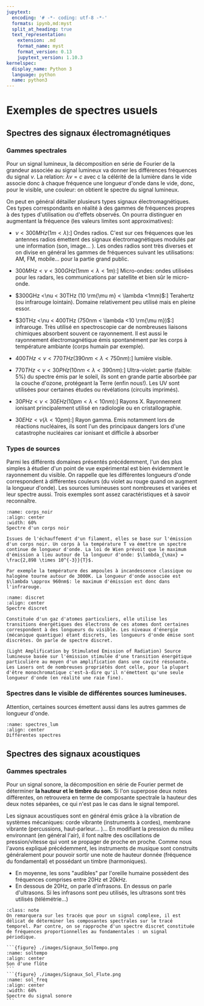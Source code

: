 ```yaml
---
jupytext:
  encoding: '# -*- coding: utf-8 -*-'
  formats: ipynb,md:myst
  split_at_heading: true
  text_representation:
    extension: .md
    format_name: myst
    format_version: 0.13
    jupytext_version: 1.10.3
kernelspec:
  display_name: Python 3
  language: python
  name: python3
---
```


# Exemples de spectres usuels

## Spectres des signaux électromagnétiques

### Gammes spectrales

Pour un signal lumineux, la décomposition en série de Fourier de la grandeur associée au signal lumineux va donner les différences fréquences du signal $\nu$. La relation: $\lambda \nu =c$ avec c la célérité de la lumière dans le vide associe donc à chaque fréquence une longueur d'onde dans le vide, donc, pour le visible, une couleur: on obtient le spectre du signal lumineux.

On peut en général détailler plusieurs types signaux électromagnétiques. Ces types correspondants en réalité à des gammes de fréquences propres à des types d'utilisation ou d'effets observés. On pourra distinguer en augmentant la fréquence (les valeurs limites sont approximatives):

* $\nu < 300MHz (1m < \lambda )$:] Ondes radios. C'est sur ces fréquences que les antennes radios émettent des signaux électromagnétiques modulés par une information (son, image... ). Les ondes radios sont très diverses et on divise en général les gammes de fréquences suivant les utilisations: AM, FM, mobile...  pour la partie grand public.

* $300MHz <\nu < 300GHz (1mm < \lambda <1m)$:] Micro-ondes: ondes utilisées pour les radars, les communications par satellite et bien sûr le micro-onde.

* $300GHz <\nu < 30THz (10 \rm{\mu m} < \lambda <1mm)$:] Terahertz (ou infrarouge lointain). Domaine relativement peu utilisé mais en pleine essor.

* $30THz <\nu < 400THz (750nm < \lambda <10 \rm{\mu m})$:] infrarouge. Très utilisé en spectroscopie car de nombreuses liaisons chimiques absorbent souvent ce rayonnement. Il est aussi le rayonnement électromagnétique émis spontanément par les corps à température ambiante (corps humain par exemple).

* $400THz <\nu < 770THz (390nm < \lambda < 750nm)$:] lumière visible.

* $770THz <\nu < 30PHz (10nm < \lambda < 390nm)$:] Ultra-violet: partie (faible: $5\%$) du spectre émis par le soleil, ils sont en grande partie absorbée par la couche d'ozone, protégeant la Terre (enfin nous!). Les UV sont utilisées pour certaines études ou révélations (circuits imprimés).

* $30PHz <\nu < 30EHz (10pm < \lambda <10nm)$:] Rayons X. Rayonnement ionisant principalement utilisé en radiologie ou en cristallographie.

* $30EHz <\nu (\lambda <10pm)$:] Rayon gamma. Emis notamment lors de réactions nucléaires, ils sont l'un des principaux dangers lors d'une catastrophe nucléaires car ionisant et difficile à absorber

### Types de sources

Parmi les différents domaines présentés précédemment, l'un des plus simples à étudier d'un point de vue expérimental est bien évidemment le rayonnement du visible. On rappelle que les différentes longueurs d'onde correspondent à différentes couleurs (du violet au rouge quand on augment la longueur d'onde). Les sources lumineuses sont nombreuses et variées et leur spectre aussi. Trois exemples sont assez caractéristiques et à savoir reconnaître.

```{figure} ./images/Signaux_SpectreCorpsNoir.jpg
:name: corps_noir
:align: center
:width: 60%
Spectre d'un corps noir
```

````{dropdown} Les lampes à incandescence.
Issues de l'échauffement d'un filament, elles se base sur l'émission d'un corps noir. Un corps à la température T va émettre un spectre continue de longueur d'onde. La loi de Wien prévoit que le maximum d'émission a lieu autour de la longueur d'onde: $\lambda_{\max} = \frac{2,898 \times 10^{-3}}{T}$.

Par exemple la température des ampoules à incandescence classique ou halogène tourne autour de 3000K. La longueur d'onde associée est $\lambda \approx 960nm$: le maximum d'émission est donc dans l'infrarouge.
````

```{figure} ./images/Signaux_raies_balmer.jpg
:name: discret
:align: center
Spectre discret
```
````{dropdown} Les lampes spectrales.
Constituée d'un gaz d'atomes particuliers, elle utilise les transitions énergétiques des électrons de ces atomes dont certaines correspondent à des longueurs du visible. Les niveaux d'énergie (mécanique quantique) étant discrets, les longueurs d'onde émise sont discrètes. On parle de spectre discret.
````
````{dropdown} Les LASERs
(Light Amplification by Stimulated Emission of Radiation) Source lumineuse basée sur l'émission stimulée d'une transition énergétique particulière au moyen d'un amplification dans une cavité résonante. Les Lasers ont de nombreuses propriétés dont celle, pour la plupart d'être monochromatique c'est-à-dire qu'il n'émettent qu'une seule longueur d'onde (en réalité une raie fine).
````


### Spectres dans le visible de différentes sources lumineuses.

Attention, certaines sources émettent aussi dans les autres gammes de longueur d'onde.

```{figure} ./images/Signaux_spectres_lumiere.jpg
:name: spectres_lum
:align: center
Différentes spectres
```

## Spectres des signaux acoustiques


### Gammes spectrales
Pour un signal sonore, la décomposition en série de Fourier permet de déterminer __la hauteur et le timbre du son.__ Si l'on superpose deux notes différentes, on retrouvera en terme de composante spectrale la hauteur des deux notes séparées, ce qui n'est pas le cas dans le signal temporel.

Les signaux acoustiques sont en général émis grâce à la vibration de systèmes mécaniques: corde vibrante (instruments à cordes), membrane vibrante (percussions, haut-parleur... )...  En modifiant la pression du milieu environnant (en général l'air), il font naître des oscillations de pression/vitesse qui vont se propager de proche en proche. Comme nous l'avons expliqué précédemment, les instruments de musique sont construits généralement pour pouvoir sortir une note de hauteur donnée (fréquence du fondamental) et possédant un timbre (harmoniques).

* En moyenne, les sons "audibles" par l'oreille humaine possèdent des fréquences comprises entre 20Hz et 20kHz.
* En dessous de 20Hz, on parle d'infrasons. En dessus on parle d'ultrasons. Si les infrasons sont peu utilisés, les ultrasons sont très utilisés (télémétrie...)

````{admonition} Exemple : Exemple d'un Sol d'une flûte
:class: note
On remarquera sur les tracés que pour un signal complexe, il est délicat de déterminer les composantes spectrales sur le tracé temporel. Par contre, on se rapproche d'un spectre discret constituée de fréquences proportionnelles au fondamentales : un signal périodique.

```{figure} ./images/Signaux_SolTempo.png
:name: soltempo
:align: center
Son d'une flûte
```
```{figure} ./images/Signaux_Sol_Flute.png
:name: sol_freq
:align: center
:width: 60%
Spectre du signal sonore
```
````

